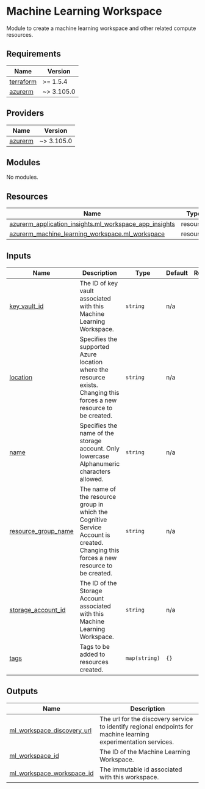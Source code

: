 # Machine Learning Workspace

Module to create a machine learning workspace and other related compute resources.

<!-- BEGINNING OF PRE-COMMIT-TERRAFORM DOCS HOOK --->
## Requirements

| Name | Version |
|------|---------|
| <a name="requirement_terraform"></a> [terraform](#requirement\_terraform) | >= 1.5.4 |
| <a name="requirement_azurerm"></a> [azurerm](#requirement\_azurerm) | ~> 3.105.0 |

## Providers

| Name | Version |
|------|---------|
| <a name="provider_azurerm"></a> [azurerm](#provider\_azurerm) | ~> 3.105.0 |

## Modules

No modules.

## Resources

| Name | Type |
|------|------|
| [azurerm_application_insights.ml_workspace_app_insights](https://registry.terraform.io/providers/hashicorp/azurerm/latest/docs/resources/application_insights) | resource |
| [azurerm_machine_learning_workspace.ml_workspace](https://registry.terraform.io/providers/hashicorp/azurerm/latest/docs/resources/machine_learning_workspace) | resource |

## Inputs

| Name | Description | Type | Default | Required |
|------|-------------|------|---------|:--------:|
| <a name="input_key_vault_id"></a> [key\_vault\_id](#input\_key\_vault\_id) | The ID of key vault associated with this Machine Learning Workspace. | `string` | n/a | yes |
| <a name="input_location"></a> [location](#input\_location) | Specifies the supported Azure location where the resource exists. <br>Changing this forces a new resource to be created. | `string` | n/a | yes |
| <a name="input_name"></a> [name](#input\_name) | Specifies the name of the storage account. Only lowercase Alphanumeric characters allowed. | `string` | n/a | yes |
| <a name="input_resource_group_name"></a> [resource\_group\_name](#input\_resource\_group\_name) | The name of the resource group in which the Cognitive Service Account is created. <br>Changing this forces a new resource to be created. | `string` | n/a | yes |
| <a name="input_storage_account_id"></a> [storage\_account\_id](#input\_storage\_account\_id) | The ID of the Storage Account associated with this Machine Learning Workspace. | `string` | n/a | yes |
| <a name="input_tags"></a> [tags](#input\_tags) | Tags to be added to resources created. | `map(string)` | `{}` | no |

## Outputs

| Name | Description |
|------|-------------|
| <a name="output_ml_workspace_discovery_url"></a> [ml\_workspace\_discovery\_url](#output\_ml\_workspace\_discovery\_url) | The url for the discovery service to identify regional endpoints for <br>machine learning experimentation services. |
| <a name="output_ml_workspace_id"></a> [ml\_workspace\_id](#output\_ml\_workspace\_id) | The ID of the Machine Learning Workspace. |
| <a name="output_ml_workspace_workspace_id"></a> [ml\_workspace\_workspace\_id](#output\_ml\_workspace\_workspace\_id) | The immutable id associated with this workspace. |
<!-- END OF PRE-COMMIT-TERRAFORM DOCS HOOK --->